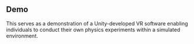 ## Demo
This serves as a demonstration of a Unity-developed VR software enabling individuals to conduct their own physics experiments within a simulated environment.
